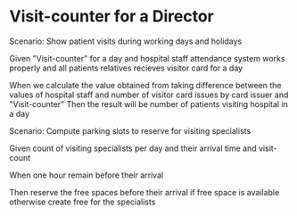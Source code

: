 # Visit-counter for a Director

Scenario: Show patient visits during working days and holidays

  Given "Visit-counter" for a day
  and hospital staff attendance system works properly
  and all patients relatives recieves visitor card for a day
  
  When we calculate the value obtained from taking difference
  between the values of hospital staff
  and number of visitor card issues by card issuer
  and "Visit-counter"
  Then the result will be number of patients visiting hospital in a day

Scenario: Compute parking slots to reserve for visiting specialists

  Given count of visiting specialists per day and their arrival time
  and visit-count
  
  When one hour remain before their arrival
  
  Then reserve the free spaces before their arrival if free space is available
  otherwise create free for the specialists
